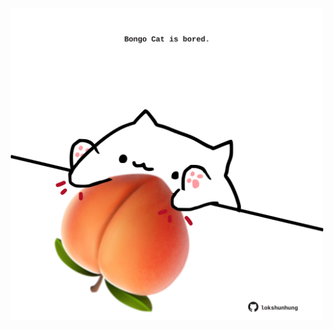 <!-- built at 29/05/2023, 11:01:02 UTC -->
<p align="center">
  <img width="500" height="500" src="./ReadmeImage.svg">
</p>
